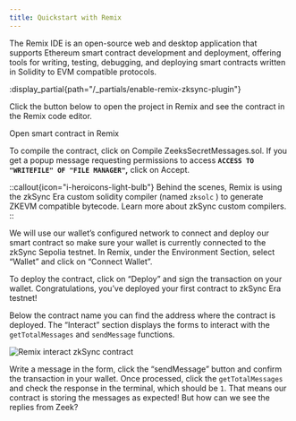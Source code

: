 ```yaml
---
title: Quickstart with Remix
---
```


The Remix IDE is an open-source web and desktop application that supports Ethereum smart contract development and
deployment, offering tools for writing, testing, debugging, and deploying smart contracts written in Solidity to EVM
compatible protocols.

:display_partial{path="/_partials/enable-remix-zksync-plugin"}

Click the button below to open the project in Remix and see the contract in the Remix code editor.

<UButton
    icon="i-heroicons-code-bracket"
    size="xl"
    color="primary"
    variant="solid"
    :trailing="false"
    to="https://remix.ethereum.org/#url=https://github.com/uF4No/zksync-101-remix/blob/master/contracts/ZeekSecretMessages.sol"
    target="_blank"
    >Open smart contract in Remix</UButton>

To compile the contract, click on  Compile ZeeksSecretMessages.sol. If you get a popup message requesting permissions to
access **`ACCESS TO "WRITEFILE" OF "FILE MANAGER"`,** click on Accept.

::callout{icon="i-heroicons-light-bulb"} 
Behind the scenes, Remix is using the zkSync Era custom solidity compiler
(named `zksolc` ) to generate ZKEVM compatible bytecode. Learn more about zkSync custom compilers.
::

We will use our wallet’s configured network to connect and deploy our smart contract so make sure your wallet is
currently connected to the zkSync Sepolia testnet. In Remix, under the Environment Section, select “Wallet” and click on
“Connect Wallet”.

To deploy the contract, click on “Deploy” and sign the transaction on your wallet. Congratulations, you’ve deployed your
first contract to zkSync Era testnet!

Below the contract name you can find the address where the contract is deployed. The “Interact” section displays the
forms to interact with the `getTotalMessages` and `sendMessage` functions.

![Remix interact zkSync contract](/images/101-quickstart/101-remix-interact.png)

Write a message in the form, click the “sendMessage” button and confirm the transaction in your wallet. Once processed,
click the `getTotalMessages` and check the response in the terminal, which should be `1`. That means our contract is
storing the messages as expected! But how can we see the replies from Zeek?
